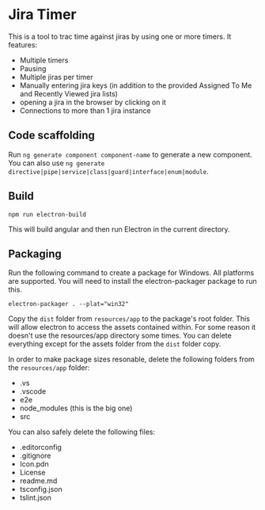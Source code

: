 # Jira Timer

This is a tool to trac time against jiras by using one or more timers. It features:

- Multiple timers
- Pausing
- Multiple jiras per timer
- Manually entering jira keys (in addition to the provided Assigned To Me and Recently Viewed jira lists)
- opening a jira in the browser by clicking on it
- Connections to more than 1 jira instance

## Code scaffolding

Run `ng generate component component-name` to generate a new component. You can also use `ng generate directive|pipe|service|class|guard|interface|enum|module`.

## Build

`npm run electron-build`

This will build angular and then run Electron in the current directory.

## Packaging

Run the following command to create a package for Windows. All platforms are supported. You will need to install the electron-packager package to run this.

`electron-packager . --plat="win32"`

Copy the `dist` folder from `resources/app` to the package's root folder. This will allow electron to access the assets contained within. For some reason it doesn't use the
resources/app directory some times. You can delete everything except for the assets folder from the `dist` folder copy.

In order to make package sizes resonable, delete the following folders from the `resources/app` folder:

- .vs
- .vscode
- e2e
- node_modules (this is the big one)
- src

You can also safely delete the following files:

- .editorconfig
- .gitignore
- Icon.pdn
- License
- readme.md
- tsconfig.json
- tslint.json